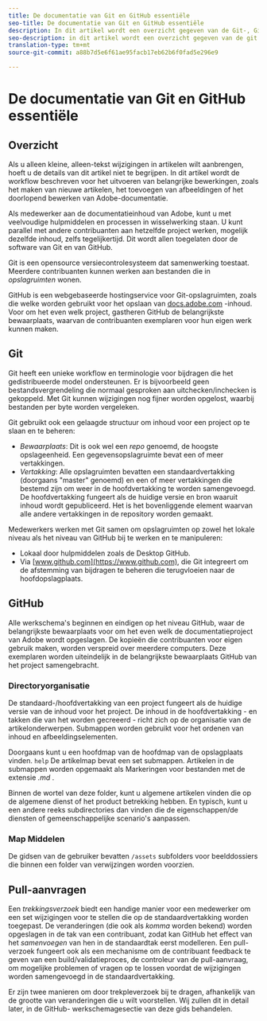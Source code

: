 ```yaml
---
title: De documentatie van Git en GitHub essentiële
seo-title: De documentatie van Git en GitHub essentiële
description: In dit artikel wordt een overzicht gegeven van de Git-, GitHub-opslagplaats en van de manier waarop inhoud wordt geordend, en conventies voor naamgeving die worden gebruikt voor Adobe-documentatie.
seo-description: in dit artikel wordt een overzicht gegeven van de git , de github - opslagplaats en de organisatie van de inhoud en de naamgevingsconventies die worden gebruikt voor documentatie bij Adobe .
translation-type: tm+mt
source-git-commit: a88b7d5e6f61ae95facb17eb62b6f0fad5e296e9

---
```



# De documentatie van Git en GitHub essentiële

## Overzicht

Als u alleen kleine, alleen-tekst wijzigingen in artikelen wilt aanbrengen, hoeft u de details van dit artikel niet te begrijpen. In dit artikel wordt de workflow beschreven voor het uitvoeren van belangrijke bewerkingen, zoals het maken van nieuwe artikelen, het toevoegen van afbeeldingen of het doorlopend bewerken van Adobe-documentatie.

Als medewerker aan de documentatieinhoud van Adobe, kunt u met veelvoudige hulpmiddelen en processen in wisselwerking staan. U kunt parallel met andere contribuanten aan hetzelfde project werken, mogelijk dezelfde inhoud, zelfs tegelijkertijd. Dit wordt allen toegelaten door de software van Git en van GitHub.

Git is een opensource versiecontrolesysteem dat samenwerking toestaat. Meerdere contribuanten kunnen werken aan bestanden die in *opslagruimten* wonen.

GitHub is een webgebaseerde hostingservice voor Git-opslagruimten, zoals die welke worden gebruikt voor het opslaan van [docs.adobe.com](https://docs.adobe.com) -inhoud. Voor om het even welk project, gastheren GitHub de belangrijkste bewaarplaats, waarvan de contribuanten exemplaren voor hun eigen werk kunnen maken.

## Git

Git heeft een unieke workflow en terminologie voor bijdragen die het gedistribueerde model ondersteunen. Er is bijvoorbeeld geen bestandsvergrendeling die normaal gesproken aan uitchecken/inchecken is gekoppeld. Met Git kunnen wijzigingen nog fijner worden opgelost, waarbij bestanden per byte worden vergeleken.

Git gebruikt ook een gelaagde structuur om inhoud voor een project op te slaan en te beheren:

- *Bewaarplaats*: Dit is ook wel een *repo* genoemd, de hoogste opslageenheid. Een gegevensopslagruimte bevat een of meer vertakkingen.
- *Vertakking*: Alle opslagruimten bevatten een standaardvertakking (doorgaans &quot;master&quot; genoemd) en een of meer vertakkingen die bestemd zijn om weer in de hoofdvertakking te worden samengevoegd. De hoofdvertakking fungeert als de huidige versie en bron waaruit inhoud wordt gepubliceerd. Het is het bovenliggende element waarvan alle andere vertakkingen in de repository worden gemaakt.

Medewerkers werken met Git samen om opslagruimten op zowel het lokale niveau als het niveau van GitHub bij te werken en te manipuleren:

- Lokaal door hulpmiddelen zoals de Desktop GitHub.
- Via [www.github.com](https://www.github.com), die Git integreert om de afstemming van bijdragen te beheren die terugvloeien naar de hoofdopslagplaats.

## GitHub

Alle werkschema&#39;s beginnen en eindigen op het niveau GitHub, waar de belangrijkste bewaarplaats voor om het even welk de documentatieproject van Adobe wordt opgeslagen. De kopieën die contribuanten voor eigen gebruik maken, worden verspreid over meerdere computers. Deze exemplaren worden uiteindelijk in de belangrijkste bewaarplaats GitHub van het project samengebracht.

### Directoryorganisatie

De standaard-/hoofdvertakking van een project fungeert als de huidige versie van de inhoud voor het project. De inhoud in de hoofdvertakking - en takken die van het worden gecreeerd - richt zich op de organisatie van de artikelonderwerpen. Submappen worden gebruikt voor het ordenen van inhoud en afbeeldingselementen.

Doorgaans kunt u een hoofdmap van de hoofdmap van de opslagplaats vinden. `help` De artikelmap bevat een set submappen. Artikelen in de submappen worden opgemaakt als Markeringen voor bestanden met de extensie *.md* .

Binnen de wortel van deze folder, kunt u algemene artikelen vinden die op de algemene dienst of het product betrekking hebben. En typisch, kunt u een andere reeks subdirectories dan vinden die de eigenschappen/de diensten of gemeenschappelijke scenario&#39;s aanpassen.

### Map Middelen

De gidsen van de gebruiker bevatten `/assets` subfolders voor beelddossiers die binnen een folder van verwijzingen worden voorzien.

<!---
### Markdown file template

For convenience, the root directory of each repository typically contains a Markdown template file named `template.md`. You can use this template file as a "starter file" if you need to create a new article for submission to the repository. The file contains:

- A **metadata header** at the top of the file, delineated by two, 3-hyphen lines. It contains the various tags used for tracking information related to the article. It also includes SEO optimizations and reporting processes that Adobe uses to evaluate the performance of the content. So the metadata is important!
- Various **examples of using Markdown** to format the elements of an article.
- General **instructions on the use of Markdown extensions**, which you can use for various types of alerts.
- Examples of **embedding video** by using an iframe.
- General **instructions on the use of docs.adobe.com extensions**, which you can use for special controls such as buttons and selectors.
-->

## Pull-aanvragen

Een *trekkingsverzoek* biedt een handige manier voor een medewerker om een set wijzigingen voor te stellen die op de standaardvertakking worden toegepast. De veranderingen (die ook als *komma* worden bekend) worden opgeslagen in de tak van een contribuant, zodat kan GitHub het effect van het *samenvoegen* van hen in de standaardtak eerst modelleren. Een pull-verzoek fungeert ook als een mechanisme om de contribuant feedback te geven van een build/validatieproces, de controleur van de pull-aanvraag, om mogelijke problemen of vragen op te lossen voordat de wijzigingen worden samengevoegd in de standaardvertakking.

Er zijn twee manieren om door trekpleverzoek bij te dragen, afhankelijk van de grootte van veranderingen die u wilt voorstellen. Wij zullen dit in detail later, in de GitHub- werkschemagesectie [](local-repo.md) van deze gids behandelen.
